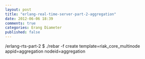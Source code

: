 ```yaml
---
layout: post
title: "erlang-real-time-server-part-2-aggregation"
date: 2012-06-06 18:39
comments: true
categories: Erang Diameter
published: false
---
```



/erlang-rts-part-2 $ ./rebar -f create template=riak_core_multinode appid=aggregation nodeid=aggregation